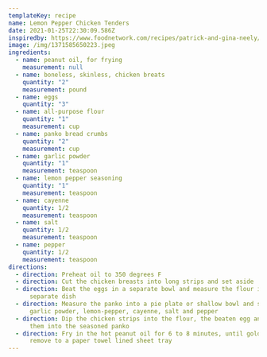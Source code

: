 ```yaml
---
templateKey: recipe
name: Lemon Pepper Chicken Tenders
date: 2021-01-25T22:30:09.586Z
inspiredby: https://www.foodnetwork.com/recipes/patrick-and-gina-neely/tonys-chicken-tenders-with-honey-mustard-sauce-recipe-1951195
image: /img/1371585650223.jpeg
ingredients:
  - name: peanut oil, for frying
    measurement: null
  - name: boneless, skinless, chicken breats
    quantity: "2"
    measurement: pound
  - name: eggs
    quantity: "3"
  - name: all-purpose flour
    quantity: "1"
    measurement: cup
  - name: panko bread crumbs
    quantity: "2"
    measurement: cup
  - name: garlic powder
    quantity: "1"
    measurement: teaspoon
  - name: lemon pepper seasoning
    quantity: "1"
    measurement: teaspoon
  - name: cayenne
    quantity: 1/2
    measurement: teaspoon
  - name: salt
    quantity: 1/2
    measurement: teaspoon
  - name: pepper
    quantity: 1/2
    measurement: teaspoon
directions:
  - direction: Preheat oil to 350 degrees F
  - direction: Cut the chicken breasts into long strips and set aside
  - direction: Beat the eggs in a separate bowl and measure the flour into another
      separate dish
  - direction: Measure the panko into a pie plate or shallow bowl and season with
      garlic powder, lemon-pepper, cayenne, salt and pepper
  - direction: Dip the chicken strips into the flour, the beaten egg and then dredge
      them into the seasoned panko
  - direction: Fry in the hot peanut oil for 6 to 8 minutes, until golden brown, and
      remove to a paper towel lined sheet tray
---
```

